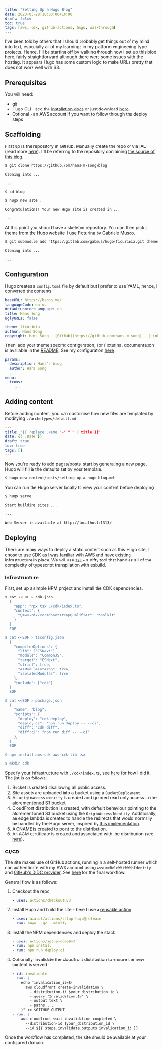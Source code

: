 ```yaml
---
title: "Setting Up a Hugo Blog"
date: 2023-05-28T10:00:00+10:00
draft: false
toc: true
tags: [aws, cdk, github-actions, hugo, walkthrough]
---
```


I've been told by others that I should probably get things out of my mind into text, especially all of my learnings in my platform engineering type projects. Hence, I'll be starting off by walking through how I set up this blog here, fairly straightforward although there were some issues with the hosting. It appears Hugo has some custom logic to make URLs pretty that does not work well with S3.

## Prerequisites

You will need:

- git
- Hugo CLI - see the [installation docs](https://gohugo.io/installation/) or just download [here](https://github.com/gohugoio/hugo/releases)
- Optional - an AWS account if you want to follow through the deploy steps

## Scaffolding

First up is the repository in GitHub. Manually create the repo or via IAC (read more [here](/posts/multi-environment-iac/)). I'll be referring to the repository containing [the source of this blog](https://github.com/hans-m-song/blog).

```bash
$ git clone https://github.com/hans-m-song/blog

Cloning into ...

...

$ cd blog

$ hugo new site .

Congratulations! Your new Hugo site is created in ...

...
```

At this point you should have a skeleton repository. You can then pick a theme from the [Hugo website](https://themes.gohugo.io/). I use [Ficturina](https://gitlab.com/gabmus/hugo-ficurinia) by [Gabriele Musco](https://gabmus.org/).

```bash
$ git submodule add https://gitlab.com/gabmus/hugo-ficurinia.git themes/ficurinia

Cloning into ...

...
```

## Configuration

Hugo creates a `config.toml` file by default but I prefer to use YAML, hence, I converted the contents

```yaml
baseURL: https://hsong.me/
languageCode: en-us
defaultContentLanguage: en
title: Hans Song
uglyURLs: false

theme: ficurinia
author: Hans Song
copyright: Hans Song - [GitHub](https://github.com/hans-m-song) - [LinkedIn](https://www.linkedin.com/in/hans-song/)
```

Then, add your theme specific configuration, For Ficturina, documentation is available in the [README](https://gitlab.com/gabmus/hugo-ficurinia#configuration). See my configuration [here](https://github.com/hans-m-song/blog/blob/master/config.yaml).

```yaml
params:
  description: Hans's blog
  author: Hans Song
  ...
menu:
  icons:
    ...
```

## Adding content

Before adding content, you can customise how new files are templated by modifying `./archetypes/default.md`

```yaml
---
title: "{{ replace .Name "-" " " | title }}"
date: {{ .Date }}
draft: true
toc: true
tags: []
---
```

Now you're ready to add pages/posts, start by generating a new page, Hugo will fill in the defaults set by your template.

```bash
$ hugo new content/posts/setting-up-a-hugo-blog.md
```

You can run the Hugo server locally to view your content before deploying

```bash
$ hugo serve

Start building sites ...

...

Web Server is available at http://localhost:1313/
```

## Deploying

There are many ways to deploy a static content such as this Hugo site, I chose to use CDK as I was familiar with AWS and have existing infrastructure in place. We will use [`tsx`](https://github.com/esbuild-kit/tsx) - a nifty tool that handles all of the complexity of typescript transpilation with esbuild.

### Infrastructure

First, set up a simple NPM project and install the CDK dependencies.

```bash
$ cat <<EOF > cdk.json
  {
    "app": "npx tsx ./cdk/index.ts",
    "context": {
      "@aws-cdk/core:bootstrapQualifier": "toolkit"
    }
  }
  EOF

$ cat <<EOF > tsconfig.json
  {
    "compilerOptions": {
      "lib": ["ESNext"],
      "module": "CommonJS",
      "target": "ESNext",
      "strict": true,
      "esModuleInterop": true,
      "isolatedModules": true
    },
    "include": ["cdk"]
  }
  EOF

$ cat <<EOF > package.json
  {
    "name": "blog",
    "scripts": {
      "deploy": "cdk deploy",
      "deploy:ci": "npm run deploy -- --ci",
      "diff": "cdk diff",
      "diff:ci": "npm run diff -- --ci"
    },
  }
  EOF

$ npm install aws-cdk aws-cdk-lib tsx

$ mkdir cdk
```

Specify your infrastructure with `./cdk/index.ts`, see [here](https://github.com/hans-m-song/blog/blob/master/cdk/index.ts) for how I did it. The jist is as follows:

1. Bucket is created disallowing all public access.
1. Site assets are uploaded into a bucket using a `BucketDeployment`.
1. An `OriginAccessIdentity` is created and granted read only access to the aforementioned S3 bucket.
1. CloudFront distribution is created, with default behaviour pointing to the aforementioned S3 bucket using the `OriginAccessIdentity`. Additionally, an edge lambda is created to handle the redirects that would normally be handled by the Hugo server, inspired by [this implementation](https://github.com/keaeriksson/hugo-s3-cloudfront/blob/master/template.yaml).
1. A CNAME is created to point to the distribution.
1. An ACM certificate is created and associated with the distribution (see [here](https://github.com/hans-m-song/iac/blob/cdde62a9a48dd78e0878253162f5ea1471905922/aws/stacks/index.ts#L22-L25)).

### CI/CD

The site makes use of GitHub actions, running in a self-hosted runner which can authenticate with my AWS account using `AssumeRoleWithWebIdentity` and [GitHub's OIDC provider](https://docs.github.com/en/actions/deployment/security-hardening-your-deployments/configuring-openid-connect-in-amazon-web-services). See [here](https://github.com/hans-m-song/blog/blob/master/.github/workflows/deploy.yaml) for the final workflow.

General flow is as follows:

1. Checkout the repo

   ```yaml
   - uses: actions/checkout@v3
   ```

1. Install Hugo and build the site - here I use a [reusable action](https://github.com/axatol/actions/blob/master/setup-hugo)

   ```yaml
   - uses: axatol/actions/setup-hugo@release
   - run: hugo --gc --minify
   ```

1. Install the NPM dependencies and deploy the stack

   ```yaml
   - uses: actions/setup-node@v3
   - run: npm install
   - run: npm run deploy:ci
   ```

1. Optionally, invalidate the cloudfront distribution to ensure the new content is served

   ```yaml
   - id: invalidate
     run: |
       echo "invalidation_id=$(
         aws cloudfront create-invalidation \
           --distribution-id $your_distribution_id \
           --query 'Invalidation.Id' \
           --output text \
           --paths ...
       )" >> $GITHUB_OUTPUT
   - run: |
       aws cloudfront wait invalidation-completed \
         --distribution-id $your_distribution_id \
         --id ${{ steps.invalidate.outputs.invalidation_id }}
   ```

Once the workflow has completed, the site should be available at your configured domain.
